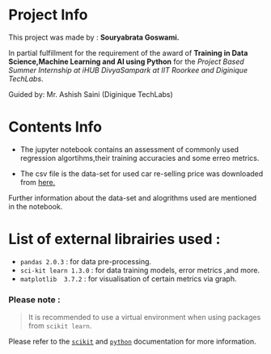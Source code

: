 # Project Info
This project was made by : **Souryabrata Goswami.**

In partial fulfillment for the requirement of the award of **Training in Data Science,Machine Learning and AI using Python** for the *Project Based Summer Internship at iHUB DivyaSampark at IIT Roorkee and Diginique TechLabs*.

Guided by: Mr. Ashish Saini (Diginique TechLabs)

# Contents Info
- The jupyter notebook contains an assessment of commonly used regression algortihms,their training accuracies and some erreo metrics.

- The csv file is the data-set for used car re-selling price was downloaded from [here.](https://www.kaggle.com/datasets/avikasliwal/used-cars-price-prediction?select=train-data.csv')

Further information about the data-set and alogrithms used are mentioned in the notebook.

# List of external librairies used :
- `pandas 2.0.3` : for data pre-processing.
- `sci-kit learn 1.3.0` : for data training models, error metrics ,and more.
- `matplotlib  3.7.2` : for visualisation of certain metrics via graph.

### Please note :
>It is recommended to use a virtual environment when using packages from `scikit learn`.

Please refer to the [`scikit`](https://scikit-learn.org/stable/install.html) and [`python`](https://docs.python.org/3/library/venv.html) documentation for more information.